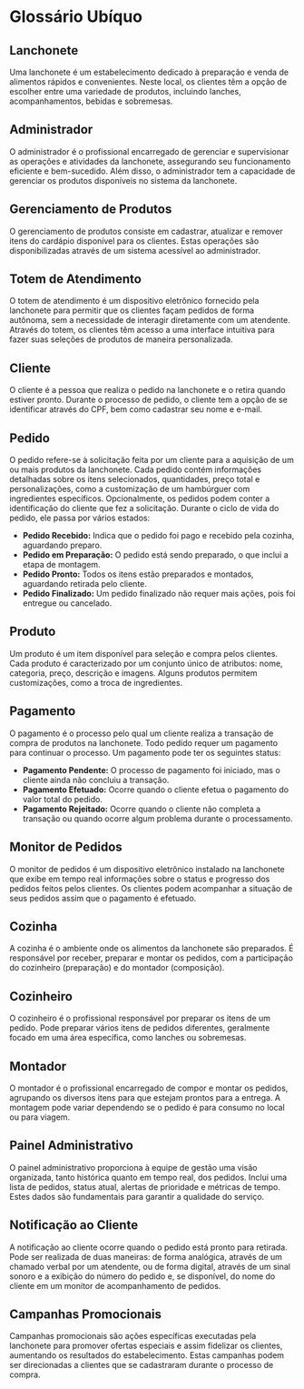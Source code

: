 # Glossário Ubíquo

## Lanchonete

Uma lanchonete é um estabelecimento dedicado à preparação e venda de alimentos rápidos e convenientes. Neste local, os clientes têm a opção de escolher entre uma variedade de produtos, incluindo lanches, acompanhamentos, bebidas e sobremesas.

## Administrador

O administrador é o profissional encarregado de gerenciar e supervisionar as operações e atividades da lanchonete, assegurando seu funcionamento eficiente e bem-sucedido. Além disso, o administrador tem a capacidade de gerenciar os produtos disponíveis no sistema da lanchonete.

## Gerenciamento de Produtos

O gerenciamento de produtos consiste em cadastrar, atualizar e remover itens do cardápio disponível para os clientes. Estas operações são disponibilizadas através de um sistema acessível ao administrador.

## Totem de Atendimento

O totem de atendimento é um dispositivo eletrônico fornecido pela lanchonete para permitir que os clientes façam pedidos de forma autônoma, sem a necessidade de interagir diretamente com um atendente. Através do totem, os clientes têm acesso a uma interface intuitiva para fazer suas seleções de produtos de maneira personalizada.

## Cliente

O cliente é a pessoa que realiza o pedido na lanchonete e o retira quando estiver pronto. Durante o processo de pedido, o cliente tem a opção de se identificar através do CPF, bem como cadastrar seu nome e e-mail.

## Pedido

O pedido refere-se à solicitação feita por um cliente para a aquisição de um ou mais produtos da lanchonete. Cada pedido contém informações detalhadas sobre os itens selecionados, quantidades, preço total e personalizações, como a customização de um hambúrguer com ingredientes específicos. Opcionalmente, os pedidos podem conter a identificação do cliente que fez a solicitação. Durante o ciclo de vida do pedido, ele passa por vários estados:

- **Pedido Recebido:** Indica que o pedido foi pago e recebido pela cozinha, aguardando preparo.
- **Pedido em Preparação:** O pedido está sendo preparado, o que inclui a etapa de montagem.
- **Pedido Pronto:** Todos os itens estão preparados e montados, aguardando retirada pelo cliente.
- **Pedido Finalizado:** Um pedido finalizado não requer mais ações, pois foi entregue ou cancelado.

## Produto

Um produto é um item disponível para seleção e compra pelos clientes. Cada produto é caracterizado por um conjunto único de atributos: nome, categoria, preço, descrição e imagens. Alguns produtos permitem customizações, como a troca de ingredientes.

## Pagamento

O pagamento é o processo pelo qual um cliente realiza a transação de compra de produtos na lanchonete. Todo pedido requer um pagamento para continuar o processo. Um pagamento pode ter os seguintes status:

- **Pagamento Pendente:** O processo de pagamento foi iniciado, mas o cliente ainda não concluiu a transação.
- **Pagamento Efetuado:** Ocorre quando o cliente efetua o pagamento do valor total do pedido.
- **Pagamento Rejeitado:** Ocorre quando o cliente não completa a transação ou quando ocorre algum problema durante o processamento.

## Monitor de Pedidos

O monitor de pedidos é um dispositivo eletrônico instalado na lanchonete que exibe em tempo real informações sobre o status e progresso dos pedidos feitos pelos clientes. Os clientes podem acompanhar a situação de seus pedidos assim que o pagamento é efetuado.

## Cozinha

A cozinha é o ambiente onde os alimentos da lanchonete são preparados. É responsável por receber, preparar e montar os pedidos, com a participação do cozinheiro (preparação) e do montador (composição).

## Cozinheiro

O cozinheiro é o profissional responsável por preparar os itens de um pedido. Pode preparar vários itens de pedidos diferentes, geralmente focado em uma área específica, como lanches ou sobremesas.

## Montador

O montador é o profissional encarregado de compor e montar os pedidos, agrupando os diversos itens para que estejam prontos para a entrega. A montagem pode variar dependendo se o pedido é para consumo no local ou para viagem.

## Painel Administrativo

O painel administrativo proporciona à equipe de gestão uma visão organizada, tanto histórica quanto em tempo real, dos pedidos. Inclui uma lista de pedidos, status atual, alertas de prioridade e métricas de tempo. Estes dados são fundamentais para garantir a qualidade do serviço.

## Notificação ao Cliente

A notificação ao cliente ocorre quando o pedido está pronto para retirada. Pode ser realizada de duas maneiras: de forma analógica, através de um chamado verbal por um atendente, ou de forma digital, através de um sinal sonoro e a exibição do número do pedido e, se disponível, do nome do cliente em um monitor de acompanhamento de pedidos.

## Campanhas Promocionais

Campanhas promocionais são ações específicas executadas pela lanchonete para promover ofertas especiais e assim fidelizar os clientes, aumentando os resultados do estabelecimento. Estas campanhas podem ser direcionadas a clientes que se cadastraram durante o processo de compra.
